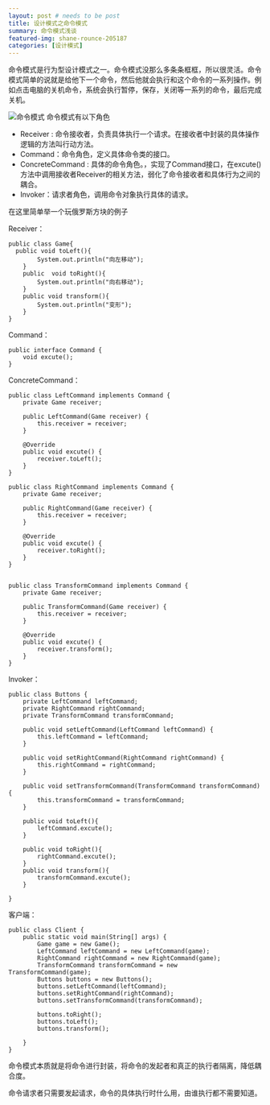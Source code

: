 ```yaml
---
layout: post # needs to be post
title: 设计模式之命令模式
summary: 命令模式浅谈
featured-img: shane-rounce-205187
categories: [设计模式]
---
```

命令模式是行为型设计模式之一。命令模式没那么多条条框框，所以很灵活。命令模式简单的说就是给他下一个命令，然后他就会执行和这个命令的一系列操作。例如点击电脑的关机命令，系统会执行暂停，保存，关闭等一系列的命令，最后完成关机。

![命令模式](https://i.loli.net/2019/01/09/5c35925929485.png)
命令模式有以下角色

- Receiver : 命令接收者，负责具体执行一个请求。在接收者中封装的具体操作逻辑的方法叫行动方法。
- Command：命令角色，定义具体命令类的接口。
- ConcreteCommand : 具体的命令角色。，实现了Command接口，在excute()方法中调用接收者Receiver的相关方法，弱化了命令接收者和具体行为之间的耦合。
- Invoker：请求者角色，调用命令对象执行具体的请求。

在这里简单举一个玩俄罗斯方块的例子

Receiver：
```
public class Game{
  public void toLeft(){
        System.out.println("向左移动");
    }
    public  void toRight(){
        System.out.println("向右移动");
    }
    public void transform(){
        System.out.println("变形");
    }
}
```
Command：
```
public interface Command {
    void excute();
}
```
ConcreteCommand：
```
public class LeftCommand implements Command {
    private Game receiver;

    public LeftCommand(Game receiver) {
        this.receiver = receiver;
    }

    @Override
    public void excute() {
        receiver.toLeft();
    }
}

public class RightCommand implements Command {
    private Game receiver;

    public RightCommand(Game receiver) {
        this.receiver = receiver;
    }

    @Override
    public void excute() {
        receiver.toRight();
    }
}


public class TransformCommand implements Command {
    private Game receiver;

    public TransformCommand(Game receiver) {
        this.receiver = receiver;
    }

    @Override
    public void excute() {
        receiver.transform();
    }
}
```
Invoker：
```
public class Buttons {
    private LeftCommand leftCommand;
    private RightCommand rightCommand;
    private TransformCommand transformCommand;

    public void setLeftCommand(LeftCommand leftCommand) {
        this.leftCommand = leftCommand;
    }

    public void setRightCommand(RightCommand rightCommand) {
        this.rightCommand = rightCommand;
    }

    public void setTransformCommand(TransformCommand transformCommand) {
        this.transformCommand = transformCommand;
    }

    public void toLeft(){
        leftCommand.excute();
    }

    public void toRight(){
        rightCommand.excute();
    }
    public void transform(){
        transformCommand.excute();
    }

}
```
客户端：
```
public class Client {
    public static void main(String[] args) {
        Game game = new Game();
        LeftCommand leftCommand = new LeftCommand(game);
        RightCommand rightCommand = new RightCommand(game);
        TransformCommand transformCommand = new TransformCommand(game);
        Buttons buttons = new Buttons();
        buttons.setLeftCommand(leftCommand);
        buttons.setRightCommand(rightCommand);
        buttons.setTransformCommand(transformCommand);

        buttons.toRight();
        buttons.toLeft();
        buttons.transform();

    }
}
```

命令模式本质就是将命令进行封装，将命令的发起者和真正的执行者隔离，降低耦合度。

命令请求者只需要发起请求，命令的具体执行时什么用，由谁执行都不需要知道。
